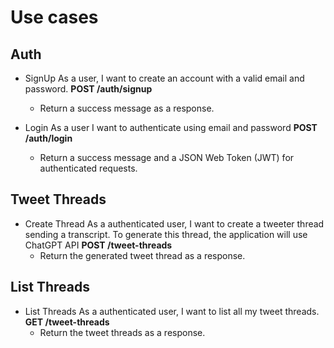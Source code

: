# Use cases
## Auth
- SignUp
  As a user, I want to create an account with a valid email and password. 
  **POST /auth/signup** 
  - Return a success message as a response.
  
- Login 
  As a user I want to authenticate using email and password 
  **POST /auth/login** 
  - Return a success message and a JSON Web Token (JWT) for authenticated requests.

## Tweet Threads
- Create Thread
  As a authenticated user, I want to create a tweeter thread sending a transcript. To generate this thread, the application will use ChatGPT API
  **POST /tweet-threads** 
  - Return the generated tweet thread as a response.

## List Threads
- List Threads 
  As a authenticated user, I want to list all my tweet threads.
  **GET /tweet-threads** 
  - Return the tweet threads as a response.